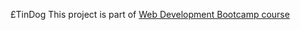 £TinDog 
This project is part of [Web Development Bootcamp course](https://www.udemy.com/course/the-complete-web-development-bootcamp/)
